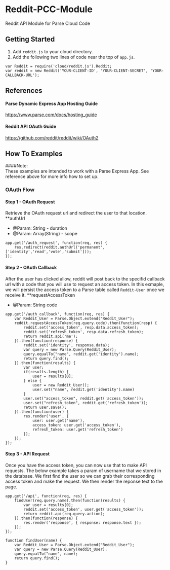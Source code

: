 Reddit-PCC-Module
=================

Reddit API Module for Parse Cloud Code

## Getting Started
1. Add `reddit.js` to your cloud directory. 
2. Add the following two lines of code near the top of `app.js`.

```
var Reddit = require('cloud/reddit.js').Reddit;
var reddit = new Reddit('YOUR-CLIENT-ID', 'YOUR-CLIENT-SECRET', 'YOUR-CALLBACK-URL');
```

## References

#### Parse Dynamic Express App Hosting Guide
https://www.parse.com/docs/hosting_guide

#### Reddit API OAuth Guide
https://github.com/reddit/reddit/wiki/OAuth2

## How To Examples
####Note:  
These examples are intended to work with a Parse Express App.  See reference above for more info how to set up. 


### OAuth Flow

#### Step 1 - OAuth Request
Retrieve the OAuth request url and redirect the user to that location. 
**authUrl
- @Param: String - duration
- @Param: Array(String) - scope 
```
app.get('/auth_request', function(req, res) {
    res.redirect(reddit.authUrl('permanent', ['identity','read','vote','submit']));
});
```

#### Step 2 - OAuth Callback
After the user has clicked allow, reddit will post back to the specifid callback url with a code that you will use to request an access token.  In this exmaple, we will persist the access token to a Parse table called `Reddit-User` once we receive it.
**requestAccessToken
- @Param: String code
```
app.get('/auth_callback', function(req, res) {
    var Reddit_User = Parse.Object.extend("Reddit_User");
    reddit.requestAccessToken(req.query.code).then(function(resp) {
        reddit.set('access_token', resp.data.access_token);
        reddit.set('refresh_token', resp.data.refresh_token);
        return reddit.api('me');
    }).then(function(response) {
        reddit.set('identity', response.data);
        var query = new Parse.Query(Reddit_User);
        query.equalTo("name", reddit.get('identity').name);
        return query.find();
    }).then(function(results) {
        var user;
        if(results.length) {
            user = results[0];
        } else {
            user = new Reddit_User();
            user.set("name", reddit.get('identity').name)
        }
        user.set("access_token", reddit.get('access_token'));
        user.set("refresh_token", reddit.get('refresh_token'));
        return user.save();
    }).then(function(user) {
        res.render('user', { 
            user: user.get('name'),
            access_token: user.get('access_token'),
            refresh_token: user.get('refresh_token') 
        });
    });
});
```

#### Step 3 - API Request
Once you have the access token, you can now use that to make API requests.  The below example takes a param of username that we stored in the database.  We first find the user so we can grab their corresponding access token and make the request.  We then render the reponse text to the page.  
```
app.get('/api', function(req, res) {
    findUser(req.query.name).then(function(results) {
        var user = results[0];
        reddit.set('access_token', user.get('access_token'));
        return reddit.api(req.query.action);
    }).then(function(response) {
        res.render('response', { response: response.text });
    });
});

function findUser(name) {
    var Reddit_User = Parse.Object.extend("Reddit_User");
    var query = new Parse.Query(Reddit_User);
    query.equalTo("name", name);
    return query.find();
}
```
